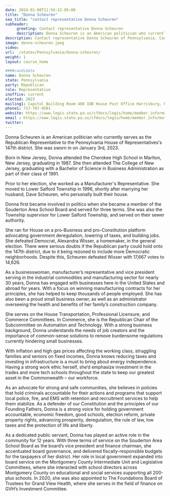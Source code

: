 ```yaml
---
date: 2024-01-08T11:54:12-05:00
title: "Donna Scheuren"
seo_title: "contact representative Donna Scheuren"
subheader:
     greeting: Contact representative Donna Scheuren
     description: Donna Scheuren is an American politician who currently serves as the Republican Representative to the Pennsylvania House of Representatives's 147th district. She was sworn in on January 3rd, 2023.
description: Contact representative Donna Scheuren of Pennsylvania. Contact information for Donna Scheuren includes email address, phone number, and mailing address.
image: donna-scheuren.jpeg
video:
url:  /states/Pennsylvania/donna-scheuren/
weight: 1
layout: course_home

####candidate
name: Donna Scheuren
state: Pennsylvania
party: Republican
role: Representative
inoffice: current
elected: 2023
mailing1: Capitol Building Room 408 IOB House Post Office Harrisburg, PA 17120
phone1: 717-787-9501
website: https://www.legis.state.pa.us/cfdocs/legis/home/member_information/House_bio.cfm?id=1973/
email : https://www.legis.state.pa.us/cfdocs/legis/home/member_information/House_bio.cfm?id=1973/
twitter:  
---
```


Donna Scheuren is an American politician who currently serves as the Republican Representative to the Pennsylvania House of Representatives's 147th district. She was sworn in on January 3rd, 2023.

Born in New Jersey, Donna attended the Cherokee High School in Marlton, New Jersey, graduating in 1987. She then attended The College of New Jersey, graduating with a Bachelor of Science in Business Administration as part of their class of 1991.

Prior to her election, she worked as a Manufacturer's Representative. She moved to Lower Salford Township in 1996, shortly after marrying her husband, Dave Scheuren, who personally built their house.

Donna first became involved in politics when she became a member of the Souderton Area School Board and served for three terms. She was also the Township supervisor for Lower Salford Township, and served on their sewer authority.

She ran for House on a pro-Business and pro-Constitution platform advocating government deregulation, lowering of taxes, and building jobs. She defeated Democrat, Alexandra Wisser, a homemaker, in the general election. There were serious doubts if the Republican party could hold onto the 147th district, due to it being rezoned to include more Democratic neighborhoods. Despite this, Scheuren defeated Wisser with 17,667 votes to 14,626.

As a businesswoman, manufacturer’s representative and vice president serving in the industrial commodities and manufacturing sector for nearly 30 years, Donna has engaged with businesses here in the United States and abroad for years. With a focus on winning manufacturing contracts for her principles, she has helped to keep thousands of people employed. She has also been a proud small business owner, as well as an administrator overseeing the health and benefits of her family’s construction company.

She serves on the House Transportation, Professional Licensure, and Commerce Committees. In Commerce, she is the Republican Chair of the Subcommittee on Automation and Technology. With a strong business background, Donna understands the needs of job creators and the importance of common-sense solutions to remove burdensome regulations currently hindering small businesses.

With inflation and high gas prices affecting the working class, struggling families and seniors on fixed incomes, Donna knows reducing taxes and investing in infrastructure is a must to bring about energy independence. Having a strong work ethic herself, she’d emphasize investment in the trades and more tech schools throughout the state to keep our greatest asset in the Commonwealth – our workforce.

As an advocate for strong and safe communities, she believes in policies that hold criminals accountable for their actions and programs that support local police, fire, and EMS with retention and recruitment services to help them stabilize. As a defender of our Constitution and the principles of our Founding Fathers, Donna is a strong voice for holding government accountable, economic freedom, good schools, election reform, private property rights, advancing prosperity, deregulation, the rule of law, low taxes and the protection of life and liberty.

As a dedicated public servant, Donna has played an active role in the community for 12 years. With three terms of service on the Souderton Area School Board as the board’s vice president and finance chairman, she accentuated board governance, and delivered fiscally-responsible budgets for the taxpayers of her district. Her role in local government expanded into board service on the Montgomery County Intermediate Unit and Legislative Committees, where she interacted with school directors across Montgomery County on educational and social services supporting all 200-plus schools. In 2020, she was also appointed to The Foundations Board of Trustees for Grand View Health, where she serves in the field of finance on GVH’s Investment Committee.
